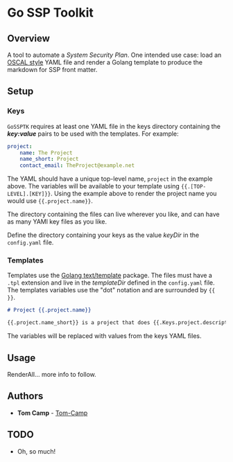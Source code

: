 # Go SSP Toolkit

## Overview

A tool to automate a _System Security Plan_.  One intended use case: load an [OSCAL style](https://pages.nist.gov/OSCAL/documentation/schema/ssp/) YAML file and render a Golang template to produce the markdown for SSP front matter.

## Setup

### Keys

`GoSSPTK` requires at least one YAML file in the keys directory containing the ***key:value*** pairs to be used with the templates. For example:

```yaml
project:
    name: The Project
    name_short: Project
    contact_email: TheProject@example.net
```

The YAML should have a unique top-level name, `project` in the example above. The variables will be available to your template using `{{.[TOP-LEVEL].[KEY]}}`. Using the example above to render the project name you would use `{{.project.name}}`.

The directory containing the files can live wherever you like, and can have as many YAMl key files as you like.

Define the directory containing your keys as the value _keyDir_ in the `config.yaml` file.

### Templates

Templates use the [Golang text/template](https://golang.org/pkg/text/template/) package. The files must have a `.tpl` extension and live in the _templateDir_ defined in the `config.yaml` file. The templates variables use the "dot" notation and are surrounded by `{{ }}`.

```markdown
# Project {{.project.name}}

{{.project.name_short}} is a project that does {{.Keys.project.description}}
```

The variables will be replaced with values from the keys YAML files.

## Usage

RenderAll... more info to follow.

## Authors

* **Tom Camp** - [Tom-Camp](https://github.com/Tom-Camp)

## TODO

* Oh, so much!
